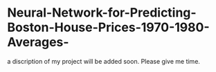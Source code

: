 # Neural-Network-for-Predicting-Boston-House-Prices-1970-1980-Averages-


a discription of my project will be added soon. Please give me time. 
